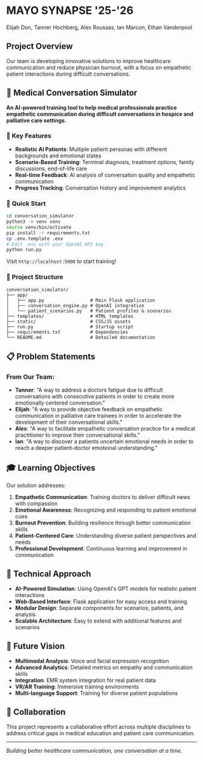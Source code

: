 # MAYO SYNAPSE '25-'26

Elijah Don, Tanner Hochberg, Alex Roussas, Ian Marcon, Ethan Vanderpool

## Project Overview

Our team is developing innovative solutions to improve healthcare communication and reduce physician burnout, with a focus on empathetic patient interactions during difficult conversations.

## 🏥 Medical Conversation Simulator

**An AI-powered training tool to help medical professionals practice empathetic communication during difficult conversations in hospice and palliative care settings.**

### 🎯 Key Features
- **Realistic AI Patients**: Multiple patient personas with different backgrounds and emotional states
- **Scenario-Based Training**: Terminal diagnosis, treatment options, family discussions, end-of-life care
- **Real-time Feedback**: AI analysis of conversation quality and empathetic communication
- **Progress Tracking**: Conversation history and improvement analytics

### 🚀 Quick Start
```bash
cd conversation_simulator
python3 -m venv venv
source venv/bin/activate
pip install -r requirements.txt
cp .env.template .env
# Edit .env with your OpenAI API key
python run.py
```

Visit `http://localhost:5000` to start training!

### 📁 Project Structure
```
conversation_simulator/
├── app/
│   ├── app.py                 # Main Flask application
│   ├── conversation_engine.py # OpenAI integration
│   └── patient_scenarios.py   # Patient profiles & scenarios
├── templates/                 # HTML templates
├── static/                    # CSS/JS assets
├── run.py                     # Startup script
├── requirements.txt           # Dependencies
└── README.md                  # Detailed documentation
```

## 📋 Problem Statements

### From Our Team:
- **Tanner**: "A way to address a doctors fatigue due to difficult conversations with consecutive patients in order to create more emotionally centered conversation."
- **Elijah**: "A way to provide objective feedback on empathetic communication in palliative care trainees in order to accelerate the development of their conversational skills."
- **Alex**: "A way to facilitate empathetic conversation practice for a medical practitioner to improve their conversational skills."
- **Ian**: "A way to discover a patients uncertain emotional needs in order to reach a deeper patient-doctor emotional understanding."

## 🎓 Learning Objectives

Our solution addresses:
1. **Empathetic Communication**: Training doctors to deliver difficult news with compassion
2. **Emotional Awareness**: Recognizing and responding to patient emotional cues
3. **Burnout Prevention**: Building resilience through better communication skills
4. **Patient-Centered Care**: Understanding diverse patient perspectives and needs
5. **Professional Development**: Continuous learning and improvement in communication

## 🔬 Technical Approach

- **AI-Powered Simulation**: Using OpenAI's GPT models for realistic patient interactions
- **Web-Based Interface**: Flask application for easy access and training
- **Modular Design**: Separate components for scenarios, patients, and analysis
- **Scalable Architecture**: Easy to extend with additional features and scenarios

## 🚀 Future Vision

- **Multimodal Analysis**: Voice and facial expression recognition
- **Advanced Analytics**: Detailed metrics on empathy and communication skills
- **Integration**: EMR system integration for real patient data
- **VR/AR Training**: Immersive training environments
- **Multi-language Support**: Training for diverse patient populations

## 🤝 Collaboration

This project represents a collaborative effort across multiple disciplines to address critical gaps in medical education and patient care communication.

---

*Building better healthcare communication, one conversation at a time.*
